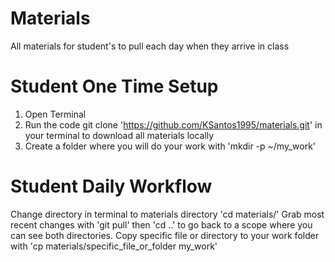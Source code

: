 # Materials
All materials for student's to pull each day when they arrive in class

# Student One Time Setup
1. Open Terminal
2. Run the code git clone 'https://github.com/KSantos1995/materials.git' in your terminal to download all materials locally
3. Create a folder where you will do your work with 'mkdir -p ~/my_work'

# Student Daily Workflow
Change directory in terminal to materials directory 'cd materials/'
Grab most recent changes with 'git pull' then 'cd ..' to go back to a scope where you can see both directories.
Copy specific file or directory to your work folder with 'cp materials/specific_file_or_folder my_work'
